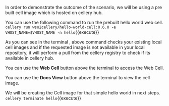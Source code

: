 In order to demonstrate the outcome of the scenario, we will be using a pre built cell image which is hosted on cellery hub.

You can use the following command to run the prebuilt hello world web cell.  
`cellery run wso2cellery/hello-world-cell:0.6.0 -e VHOST_NAME=$VHOST_NAME -n hello`{{execute}}

As you can see in the terminal , above command checks your existing local cell images and if the requested image is not available in your local repository, it will perform a pull from the cellery registry to check if its available in cellery hub.

You can use the **Web Cell** button above the terminal to access the Web Cell.

You can use the **Docs View** button above the terminal to view the cell image.

We will be creating the Cell image for that simple hello world in next steps.  
`cellery terminate hello`{{execute}}
